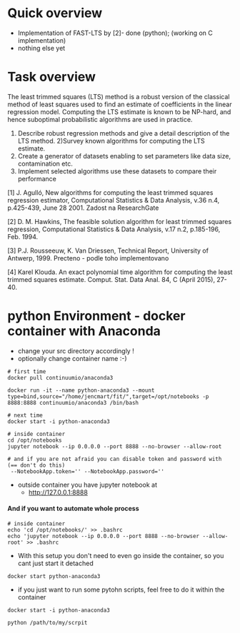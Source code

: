 # Quick overview
* Implementation of FAST-LTS by [2]- done (python); (working on C implementation)
* nothing else yet

# Task overview
The least trimmed squares (LTS) method is a robust version of the classical method of least squares used to find an estimate of coefficients in the linear regression model. Computing the LTS estimate is known to be NP-hard, and hence suboptimal probabilistic algorithms are used in practice.

1) Describe robust regression methods and give a detail description of the LTS method.
2)Survey known algorithms for computing the LTS estimate.
3) Create a generator of datasets enabling to set parameters like data size, contamination etc.
4) Implement selected algorithms use these datasets to compare their performance


[1] J. Agulló, New algorithms for computing the least trimmed squares regression estimator, Computational Statistics &amp; Data Analysis, v.36 n.4, p.425-439, June 28 2001.
Zadost na ResearchGate

[2] D. M. Hawkins, The feasible solution algorithm for least trimmed squares regression, Computational Statistics &amp; Data Analysis, v.17 n.2, p.185-196, Feb. 1994.

[3] P.J. Rousseeuw, K. Van Driessen, Technical Report, University of Antwerp, 1999.
	Precteno - podle toho implementovano

[4] Karel Klouda. An exact polynomial time algorithm for computing the least trimmed squares estimate. Comput. Stat. Data Anal. 84, C (April 2015), 27-40.



# python Environment - docker container with Anaconda

* change your src directory accordingly !
* optionally change container name :-)
```
# first time
docker pull continuumio/anaconda3

docker run -it --name python-anaconda3 --mount type=bind,source="/home/jencmart/fit/",target=/opt/notebooks -p 8888:8888 continuumio/anaconda3 /bin/bash 

# next time
docker start -i python-anaconda3
```

```
# inside container
cd /opt/notebooks
jupyter notebook --ip 0.0.0.0 --port 8888 --no-browser --allow-root

# and if you are not afraid you can disable token and password with (== don't do this)
 --NotebookApp.token='' --NotebookApp.password=''
```

* outside container you have jupyter notebook at
	* http://127.0.0.1:8888

#### And if you want to automate whole process
```
# inside container
echo 'cd /opt/notebooks/' >> .bashrc
echo 'jupyter notebook --ip 0.0.0.0 --port 8888 --no-browser --allow-root' >> .bashrc
```
* With this setup you don't need to even go inside the container, so you cant just start it detached

```
docker start python-anaconda3
```

* if you just want to run some pytohn scripts, feel free to do it within the container

```
docker start -i python-anaconda3

python /path/to/my/scrpit
```


